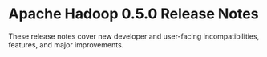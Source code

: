 # Apache Hadoop  0.5.0 Release Notes

These release notes cover new developer and user-facing incompatibilities, features, and major improvements.



